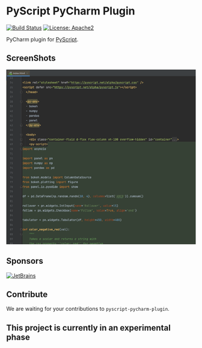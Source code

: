 # PyScript PyCharm Plugin
[![Build Status](https://github.com/koxudaxi/datamodel-code-generator/workflows/Test/badge.svg)](https://github.com/koxudaxi/pyscript-pycharm-plugin/actions?query=workflow%3ABuild)
[![License: Apache2](https://img.shields.io/badge/license-Apache2.0-blue.svg)](https://opensource.org/licenses/Apache-2.0)

<!-- Plugin description -->
PyCharm plugin for [PyScript](https://pyscript.net/).
<!-- Plugin description end -->

## ScreenShots
![demo1](demo1.png)

## Sponsors
[![JetBrains](https://avatars.githubusercontent.com/u/60931315?s=200&v=4)](https://github.com/JetBrainsOfficial)

## Contribute
We are waiting for your contributions to `pyscript-pycharm-plugin`.

## This project is currently in an experimental phase
